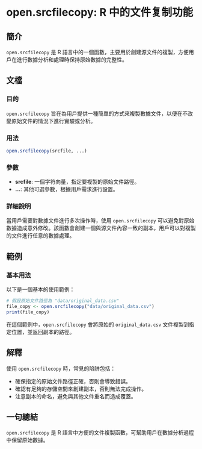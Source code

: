 <!--
Meta Description: # open.srcfilecopy: R 中的文件复制功能 ## 簡介 `open.srcfilecopy` 是 R 語言中的一個函數，主要用於創建源文件的複製，方便用戶在進行數據分析和處理時保持原始數據的完整性。 ## 文檔 ### 目的 `open.srcfilecopy` 旨在為用戶提供一種...
Meta Keywords: open, srcfilecopy, original_data, csv, srcfile
-->

# open.srcfilecopy: R 中的文件复制功能

## 簡介
`open.srcfilecopy` 是 R 語言中的一個函數，主要用於創建源文件的複製，方便用戶在進行數據分析和處理時保持原始數據的完整性。

## 文檔
### 目的
`open.srcfilecopy` 旨在為用戶提供一種簡單的方式來複製數據文件，以便在不改變原始文件的情況下進行實驗或分析。

### 用法
```R
open.srcfilecopy(srcfile, ...)
```

### 參數
- **srcfile**: 一個字符向量，指定要複製的原始文件路徑。
- **...**: 其他可選參數，根據用戶需求進行設置。

### 詳細說明
當用戶需要對數據文件進行多次操作時，使用 `open.srcfilecopy` 可以避免對原始數據造成意外修改。該函數會創建一個與源文件內容一致的副本，用戶可以對複製的文件進行任意的數據處理。

## 範例
### 基本用法
以下是一個基本的使用範例：
```R
# 假設原始文件路徑為 "data/original_data.csv"
file_copy <- open.srcfilecopy("data/original_data.csv")
print(file_copy)
```
在這個範例中，`open.srcfilecopy` 會將原始的 `original_data.csv` 文件複製到指定位置，並返回副本的路徑。

## 解釋
使用 `open.srcfilecopy` 時，常見的陷阱包括：
- 確保指定的原始文件路徑正確，否則會導致錯誤。
- 確認有足夠的存儲空間來創建副本，否則無法完成操作。
- 注意副本的命名，避免與其他文件重名而造成覆蓋。

## 一句總結
`open.srcfilecopy` 是 R 語言中方便的文件複製函數，可幫助用戶在數據分析過程中保留原始數據。